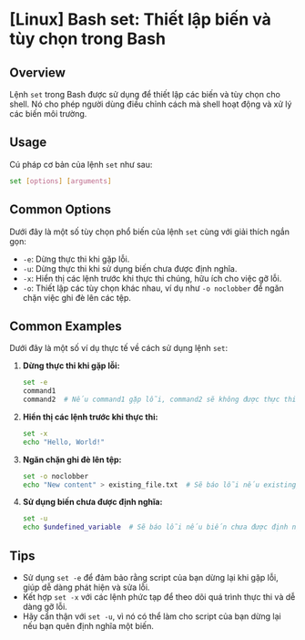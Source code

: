 # [Linux] Bash set: Thiết lập biến và tùy chọn trong Bash

## Overview
Lệnh `set` trong Bash được sử dụng để thiết lập các biến và tùy chọn cho shell. Nó cho phép người dùng điều chỉnh cách mà shell hoạt động và xử lý các biến môi trường.

## Usage
Cú pháp cơ bản của lệnh `set` như sau:

```bash
set [options] [arguments]
```

## Common Options
Dưới đây là một số tùy chọn phổ biến của lệnh `set` cùng với giải thích ngắn gọn:

- `-e`: Dừng thực thi khi gặp lỗi.
- `-u`: Dừng thực thi khi sử dụng biến chưa được định nghĩa.
- `-x`: Hiển thị các lệnh trước khi thực thi chúng, hữu ích cho việc gỡ lỗi.
- `-o`: Thiết lập các tùy chọn khác nhau, ví dụ như `-o noclobber` để ngăn chặn việc ghi đè lên các tệp.

## Common Examples
Dưới đây là một số ví dụ thực tế về cách sử dụng lệnh `set`:

1. **Dừng thực thi khi gặp lỗi:**
   ```bash
   set -e
   command1
   command2  # Nếu command1 gặp lỗi, command2 sẽ không được thực thi.
   ```

2. **Hiển thị các lệnh trước khi thực thi:**
   ```bash
   set -x
   echo "Hello, World!"
   ```

3. **Ngăn chặn ghi đè lên tệp:**
   ```bash
   set -o noclobber
   echo "New content" > existing_file.txt  # Sẽ báo lỗi nếu existing_file.txt đã tồn tại.
   ```

4. **Sử dụng biến chưa được định nghĩa:**
   ```bash
   set -u
   echo $undefined_variable  # Sẽ báo lỗi nếu biến chưa được định nghĩa.
   ```

## Tips
- Sử dụng `set -e` để đảm bảo rằng script của bạn dừng lại khi gặp lỗi, giúp dễ dàng phát hiện và sửa lỗi.
- Kết hợp `set -x` với các lệnh phức tạp để theo dõi quá trình thực thi và dễ dàng gỡ lỗi.
- Hãy cẩn thận với `set -u`, vì nó có thể làm cho script của bạn dừng lại nếu bạn quên định nghĩa một biến.